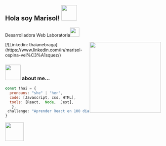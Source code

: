 

<h2> Hola soy Marisol! <img src="https://media.giphy.com/media/mGcNjsfWAjY5AEZNw6/giphy.gif" width="50"></h2>
Desarrolladora Web Laboratoria<ahref="https://www.thoughtworks.com"></a><img src="https://media.giphy.com/media/WUlplcMpOCEmTGBtBW/giphy.gif" width="30"> 
</em></p>
<img align='right' src="https://media.giphy.com/media/ieyl9zmCjO4b4t6qoY/giphy.gif" width="230">
[![Linkedin: thaianebraga](https://www.linkedin.com/in/marisol-ospina-vel%C3%A1squez/)


### <img src="https://media.giphy.com/media/VgCDAzcKvsR6OM0uWg/giphy.gif" width="50">  about me...  

```javascript
const thai = {
  pronouns: "she" | "her",
  code: [Javascript, css, HTML],
  tools: [React,  Node,  Jest],
   },
 challenge: "Aprender React en 100 dias"
}
```

<img src="https://media.giphy.com/media/LnQjpWaON8nhr21vNW/giphy.gif" width="60"> 


